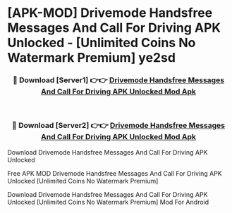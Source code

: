 # [APK-MOD] Drivemode  Handsfree Messages And Call For Driving APK Unlocked - [Unlimited Coins No Watermark Premium] ye2sd



<div align="center">
<h3>🔴 Download [Server1] 👉👉 <a href="https://momento.my/?title=Drivemode__Handsfree_Messages_And_Call_For_Driving_APK_Unlocked">Drivemode  Handsfree Messages And Call For Driving APK Unlocked Mod Apk</a></h3><br>

<h3>🔴 Download [Server2] 👉👉 <a href="https://momento.my/?title=Drivemode__Handsfree_Messages_And_Call_For_Driving_APK_Unlocked">Drivemode  Handsfree Messages And Call For Driving APK Unlocked Mod Apk</a></h3>
</div>



Download Drivemode  Handsfree Messages And Call For Driving APK Unlocked 

Free APK MOD Drivemode  Handsfree Messages And Call For Driving APK Unlocked [Unlimited Coins No Watermark Premium]

Download Drivemode  Handsfree Messages And Call For Driving APK Unlocked [Unlimited Coins No Watermark Premium] Mod For Android
